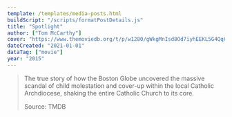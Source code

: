```yaml
---
template: /templates/media-posts.html
buildScript: "/scripts/formatPostDetails.js"
title: "Spotlight"
author: ["Tom McCarthy"]
cover: "https://www.themoviedb.org/t/p/w1280/gWkgMnIsd8Od7iyhEEKL5G4Qq6J.jpg"
dateCreated: "2021-01-01"
dataTag: ["movie"]
year: "2015"
---
```


> The true story of how the Boston Globe uncovered the massive scandal of child molestation and cover-up within the local Catholic Archdiocese, shaking the entire Catholic Church to its core.
>
> Source: TMDB
